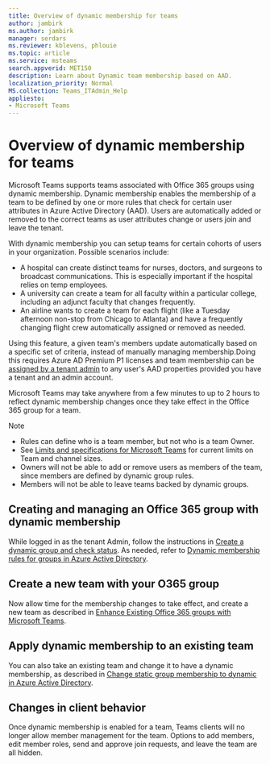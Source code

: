 ```yaml
---
title: Overview of dynamic membership for teams
author: jambirk
ms.author: jambirk
manager: serdars
ms.reviewer: kblevens, phlouie
ms.topic: article
ms.service: msteams
search.appverid: MET150
description: Learn about Dynamic team membership based on AAD.
localization_priority: Normal
MS.collection: Teams_ITAdmin_Help
appliesto: 
- Microsoft Teams
---
```


# Overview of dynamic membership for teams

Microsoft Teams supports teams associated with Office 365 groups using dynamic membership. Dynamic membership enables the membership of a team to be defined by one or more rules that check for certain user attributes in Azure Active Directory (AAD). Users are automatically added or removed to the correct teams as user attributes change or users join and leave the tenant.

With dynamic membership you can setup teams for certain cohorts of users in your organization. Possible scenarios include:
- A hospital can create distinct teams for nurses, doctors, and surgeons to broadcast communications. This is especially important if the hospital relies on temp employees.
- A university can create a team for all faculty within a particular college, including an adjunct faculty that changes frequently.
- An airline wants to create a team for each flight (like a Tuesday afternoon non-stop from Chicago to Atlanta) and have a frequently changing flight crew automatically assigned or removed as needed.​

Using this feature, a given team's members update automatically based on a specific set of criteria, instead of manually managing membership.​ Doing this requires Azure AD Premium P1 licenses and team membership can be [assigned by a tenant admin](https://docs.microsoft.com/azure/active-directory/users-groups-roles/groups-dynamic-membership) to any user's AAD properties provided you have a tenant and an admin account​. 

Microsoft Teams may take anywhere from a few minutes to up to 2 hours to reflect dynamic membership changes once they take effect in the Office 365 group for a team. 

> [!NOTE]
> - Rules can define who is a team member, but not who is a team Owner.
> - See [Limits and specifications for Microsoft Teams](limits-specifications-teams.md) for current limits on Team and channel sizes.
> - Owners will not be able to add or remove users as members of the team, since members are defined by dynamic group rules.
> -	Members will not be able to leave teams backed by dynamic groups.


## Creating and managing an Office 365 group with dynamic membership
While logged in as the tenant Admin, follow the instructions in [Create a dynamic group and check status](https://docs.microsoft.com/azure/active-directory/users-groups-roles/groups-create-rule). As needed, refer to [Dynamic membership rules for groups in Azure Active Directory](https://docs.microsoft.com/azure/active-directory/users-groups-roles/groups-dynamic-membership).

## Create a new team with your O365 group

Now allow time for the membership changes to take effect, and create a new team  as described in [Enhance Existing Office 365 groups with Microsoft Teams](enhance-office-365-groups.md).

## Apply dynamic membership to an existing team

You can also take an existing team and change it to have a dynamic membership, as described in [Change static group membership to dynamic in Azure Active Directory](https://docs.microsoft.com/azure/active-directory/users-groups-roles/groups-change-type).

## Changes in client behavior

Once dynamic membership is enabled for a team, Teams clients will no longer allow member management for the team. Options to add members, edit member roles, send and approve join requests, and leave the team are all hidden.
